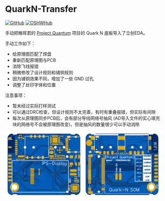# QuarkN-Transfer

<a href='https://github.com/PiCenter/QuarkN-Transfer'><img src="https://img.shields.io/badge/-GitHub@PiCenter-3A3A3A?style=flat&amp;logo=GitHub&amp;logoColor=white" referrerpolicy="no-referrer" alt="GitHub"></a> <a href='https://oshwhub.com/rgb_yes/QuarkN-Transfer'><img src="https://img.shields.io/badge/-OSHWHub@RGB_YES-5588ff?style=flat&amp;logo=data:image/png;base64,iVBORw0KGgoAAAANSUhEUgAAAB4AAAAeCAYAAAA7MK6iAAAA2UlEQVRIie1W0RLDIAjD3f7/l9nTro4RCFivvd3y1oomQQXlKoyZV1VZGTZwgLjPoHGEPRqGPXUK/kM8FwiHM6bOmAvGsefGLmy/U/eR41LqJnLKPXJcJbUC7DZ8rWeJbRB1WgsCIDGalCE61XSqV1zS5J17zJCnZ2QH8SwAolJA6EUZ7HQc4k/8+8TdU13uRha3TvVKCV0ilqzTdODtcdTAbbNn4MZax2kDD0R5gAJRWzw1rV5/j/aYdV8ifCO7x6UHnDMPgi0gkYDWG61aQKKKteW+nwsReQHXpy5D9yKlhQAAAABJRU5ErkJggg==&amp;logoColor=white" referrerpolicy="no-referrer" alt="OSHWHub"></a>

手动把稚晖君的 [Project Quantum](https://github.com/peng-zhihui/Project-Quantum) 项目的 Quark N 底板导入了立创EDA。

手动工作如下：

- 给原理图匹配了焊盘
- 重新匹配原理图与PCB
- 消除飞线报错
- 稍微修改了设计规则和铺铜规则
- 因为铺铜效果不同，增加了一些 GND 过孔
- 调整了丝印字体和位置

注意事项：

- 暂未经过实际打样测试
- 可以通过DRC检查，但设计规则不太完善，有时有重叠报错，但实际有间隙
- 每次从原理图同步PCB后，会有部分导线网络号抽风 (AD导入文件的实心填充块的网络号不会被原理图改变)，但是抽风的数量很少可以手动消除

![](./v1.png)
